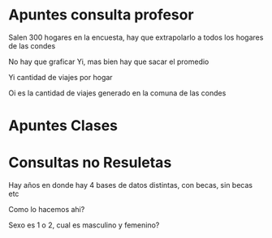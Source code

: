 # Apuntes consulta profesor

Salen 300 hogares en la encuesta, hay que extrapolarlo a todos los hogares de las condes

No hay que graficar Yi, mas bien hay que sacar el promedio

Yi cantidad de viajes por hogar

Oi es la cantidad de viajes generado en la comuna de las condes

# Apuntes Clases


# Consultas no Resuletas

Hay años en donde hay 4 bases de datos distintas, con becas, sin becas etc

Como lo hacemos ahi?

Sexo es 1 o 2, cual es masculino y femenino?


